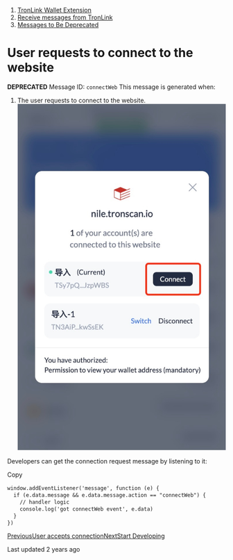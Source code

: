   1. [TronLink Wallet Extension](/tronlink-wallet-extension)
  2. [Receive messages from TronLink](/tronlink-wallet-extension/receive-messages-from-tronlink)
  3. [Messages to Be Deprecated](/tronlink-wallet-extension/receive-messages-from-tronlink/messages-to-be-deprecated)



# User requests to connect to the website

**DEPRECATED** Message ID: `connectWeb` This message is generated when:

  1. The user requests to connect to the website. ![image](images/tronlink-wallet-extension_receive-messages-from-tronlink_messages-to-be-deprecated_user-requests-to-connect-to-the-website_img_0.jpg)




Developers can get the connection request message by listening to it:

Copy
    
    
    window.addEventListener('message', function (e) {
      if (e.data.message && e.data.message.action == "connectWeb") {
        // handler logic
        console.log('got connectWeb event', e.data)
      }
    })

[PreviousUser accepts connection](/tronlink-wallet-extension/receive-messages-from-tronlink/messages-to-be-deprecated/user-accepts-connection)[NextStart Developing](/dapp/start-developing)

Last updated 2 years ago
